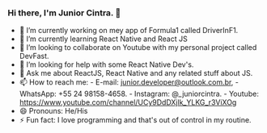 ### Hi there, I'm Junior Cintra. 👋

- 🔭 I’m currently working on mey app of Formula1 called DriverInF1.
- 🌱 I’m currently learning React Native and React JS
- 👯 I’m looking to collaborate on Youtube with my personal project called DevFast.
- 🤔 I’m looking for help with some React Native Dev's.
- 💬 Ask me about ReactJS, React Native and any related stuff about JS.
- 📫 How to reach me: 
      - E-mail: junior.developer@outlook.com.br, 
      - WhatsApp: +55 24 98158-4658.
      - Instagram: @_juniorcintra.
      - Youtube: https://www.youtube.com/channel/UCy9DdDXjlk_YLKG_r3ViXOg
- 😄 Pronouns: He/His
- ⚡ Fun fact: I love programming and that's out of control in my routine.
